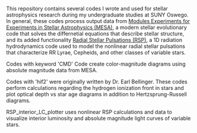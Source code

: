 This repository contains several codes I wrote and used for stellar astrophysics research during my undergraduate studies at SUNY Oswego. In general, these codes process output data from [Modules Experiments for Experiments in Stellar Astrophysics (MESA)](https://ui.adsabs.harvard.edu/abs/2011ApJS..192....3P/abstract), a modern stellar evolutionary code that solves the differnetial equations that describe stellar structure, and its added functionality [Radial Stellar Pulsations (RSP)](https://ui.adsabs.harvard.edu/abs/2019ApJS..243...10P/abstract), a 1D radiation hydrodynamics code used to model the nonlinear radial stellar pulsations that characterize RR Lyrae, Cepheids, and other classes of variable stars.

Codes with keyword 'CMD' Code create color-magnitude diagrams using absolute magnitude data from MESA. 

Codes with 'hif2' were originally written by Dr. Earl Bellinger. These codes perform calculations regarding the hydrogen ionization front in stars and plot optical depth vs star age diagrams in addition to Hertzsprung-Russell diagrams.

RSP_interior_LC_plotter uses nonlinear RSP calculations and data to visualize interior luminosity and absolute magnitude light curves of variable stars.
